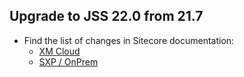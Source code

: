## Upgrade to JSS 22.0 from 21.7

* Find the list of changes in Sitecore documentation:
  * [XM Cloud](https://doc.sitecore.com/xmc/en/developers/jss/216/jss-xmc/upgrade-jss-21-7-next-js-apps-to-version-22-0.html)
  * [SXP / OnPrem](https://doc.sitecore.com/xp/en/developers/hd/22/sitecore-headless-development/upgrade-jss-21-7-next-js-apps-to-version-22-0.html)
  